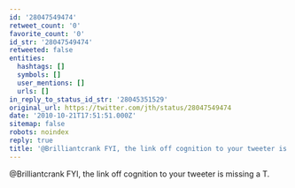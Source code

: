 ```yaml
---
id: '28047549474'
retweet_count: '0'
favorite_count: '0'
id_str: '28047549474'
retweeted: false
entities:
  hashtags: []
  symbols: []
  user_mentions: []
  urls: []
in_reply_to_status_id_str: '28045351529'
original_url: https://twitter.com/jth/status/28047549474
date: '2010-10-21T17:51:51.000Z'
sitemap: false
robots: noindex
reply: true
title: '@Brilliantcrank FYI, the link off cognition to your tweeter is missing a T.'
---
```


@Brilliantcrank FYI, the link off cognition to your tweeter is missing a T.